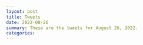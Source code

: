 ```yaml
---
layout: post
title: Tweets
date: 2022-08-26
summary: These are the tweets for August 26, 2022.
categories:
---
```



